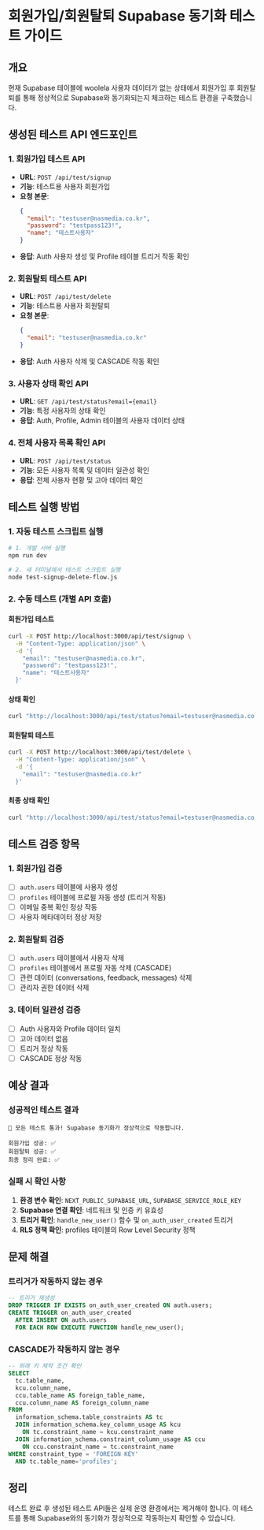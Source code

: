 # 회원가입/회원탈퇴 Supabase 동기화 테스트 가이드

## 개요
현재 Supabase 테이블에 woolela 사용자 데이터가 없는 상태에서 회원가입 후 회원탈퇴를 통해 정상적으로 Supabase와 동기화되는지 체크하는 테스트 환경을 구축했습니다.

## 생성된 테스트 API 엔드포인트

### 1. 회원가입 테스트 API
- **URL**: `POST /api/test/signup`
- **기능**: 테스트용 사용자 회원가입
- **요청 본문**:
  ```json
  {
    "email": "testuser@nasmedia.co.kr",
    "password": "testpass123!",
    "name": "테스트사용자"
  }
  ```
- **응답**: Auth 사용자 생성 및 Profile 테이블 트리거 작동 확인

### 2. 회원탈퇴 테스트 API
- **URL**: `POST /api/test/delete`
- **기능**: 테스트용 사용자 회원탈퇴
- **요청 본문**:
  ```json
  {
    "email": "testuser@nasmedia.co.kr"
  }
  ```
- **응답**: Auth 사용자 삭제 및 CASCADE 작동 확인

### 3. 사용자 상태 확인 API
- **URL**: `GET /api/test/status?email={email}`
- **기능**: 특정 사용자의 상태 확인
- **응답**: Auth, Profile, Admin 테이블의 사용자 데이터 상태

### 4. 전체 사용자 목록 확인 API
- **URL**: `POST /api/test/status`
- **기능**: 모든 사용자 목록 및 데이터 일관성 확인
- **응답**: 전체 사용자 현황 및 고아 데이터 확인

## 테스트 실행 방법

### 1. 자동 테스트 스크립트 실행
```bash
# 1. 개발 서버 실행
npm run dev

# 2. 새 터미널에서 테스트 스크립트 실행
node test-signup-delete-flow.js
```

### 2. 수동 테스트 (개별 API 호출)

#### 회원가입 테스트
```bash
curl -X POST http://localhost:3000/api/test/signup \
  -H "Content-Type: application/json" \
  -d '{
    "email": "testuser@nasmedia.co.kr",
    "password": "testpass123!",
    "name": "테스트사용자"
  }'
```

#### 상태 확인
```bash
curl "http://localhost:3000/api/test/status?email=testuser@nasmedia.co.kr"
```

#### 회원탈퇴 테스트
```bash
curl -X POST http://localhost:3000/api/test/delete \
  -H "Content-Type: application/json" \
  -d '{
    "email": "testuser@nasmedia.co.kr"
  }'
```

#### 최종 상태 확인
```bash
curl "http://localhost:3000/api/test/status?email=testuser@nasmedia.co.kr"
```

## 테스트 검증 항목

### 1. 회원가입 검증
- [ ] `auth.users` 테이블에 사용자 생성
- [ ] `profiles` 테이블에 프로필 자동 생성 (트리거 작동)
- [ ] 이메일 중복 확인 정상 작동
- [ ] 사용자 메타데이터 정상 저장

### 2. 회원탈퇴 검증
- [ ] `auth.users` 테이블에서 사용자 삭제
- [ ] `profiles` 테이블에서 프로필 자동 삭제 (CASCADE)
- [ ] 관련 데이터 (conversations, feedback, messages) 삭제
- [ ] 관리자 권한 데이터 삭제

### 3. 데이터 일관성 검증
- [ ] Auth 사용자와 Profile 데이터 일치
- [ ] 고아 데이터 없음
- [ ] 트리거 정상 작동
- [ ] CASCADE 정상 작동

## 예상 결과

### 성공적인 테스트 결과
```
🎉 모든 테스트 통과! Supabase 동기화가 정상적으로 작동합니다.

회원가입 성공: ✅
회원탈퇴 성공: ✅
최종 정리 완료: ✅
```

### 실패 시 확인 사항
1. **환경 변수 확인**: `NEXT_PUBLIC_SUPABASE_URL`, `SUPABASE_SERVICE_ROLE_KEY`
2. **Supabase 연결 확인**: 네트워크 및 인증 키 유효성
3. **트리거 확인**: `handle_new_user()` 함수 및 `on_auth_user_created` 트리거
4. **RLS 정책 확인**: profiles 테이블의 Row Level Security 정책

## 문제 해결

### 트리거가 작동하지 않는 경우
```sql
-- 트리거 재생성
DROP TRIGGER IF EXISTS on_auth_user_created ON auth.users;
CREATE TRIGGER on_auth_user_created
  AFTER INSERT ON auth.users
  FOR EACH ROW EXECUTE FUNCTION handle_new_user();
```

### CASCADE가 작동하지 않는 경우
```sql
-- 외래 키 제약 조건 확인
SELECT 
  tc.table_name, 
  kcu.column_name, 
  ccu.table_name AS foreign_table_name,
  ccu.column_name AS foreign_column_name 
FROM 
  information_schema.table_constraints AS tc 
  JOIN information_schema.key_column_usage AS kcu
    ON tc.constraint_name = kcu.constraint_name
  JOIN information_schema.constraint_column_usage AS ccu
    ON ccu.constraint_name = tc.constraint_name
WHERE constraint_type = 'FOREIGN KEY' 
  AND tc.table_name='profiles';
```

## 정리

테스트 완료 후 생성된 테스트 API들은 실제 운영 환경에서는 제거해야 합니다. 이 테스트를 통해 Supabase와의 동기화가 정상적으로 작동하는지 확인할 수 있습니다.
